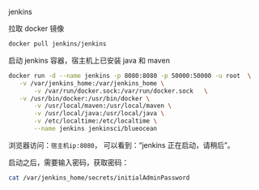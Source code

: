 jenkins

拉取 docker 镜像

```bash
docker pull jenkins/jenkins
```

启动 jenkins 容器，宿主机上已安装 java 和 maven

```bash
docker run -d --name jenkins -p 8080:8080 -p 50000:50000 -u root  \
   -v /var/jenkins_home:/var/jenkins_home \
       -v /var/run/docker.sock:/var/run/docker.sock   \
   -v /usr/bin/docker:/usr/bin/docker \
       -v /usr/local/maven:/usr/local/maven \
       -v /usr/local/java:/usr/local/java \
       -v /etc/localtime:/etc/localtime \
       --name jenkins jenkinsci/blueocean
```

浏览器访问：`宿主机ip:8080`， 可以看到：“jenkins 正在启动，请稍后”。

启动之后，需要输入密码，获取密码：

```bash
cat /var/jenkins_home/secrets/initialAdminPassword
```








